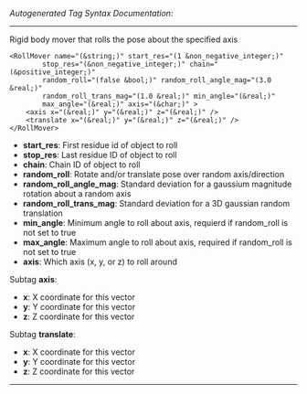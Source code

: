 _Autogenerated Tag Syntax Documentation:_

---
Rigid body mover that rolls the pose about the specified axis

```
<RollMover name="(&string;)" start_res="(1 &non_negative_integer;)"
        stop_res="(&non_negative_integer;)" chain="(&positive_integer;)"
        random_roll="(false &bool;)" random_roll_angle_mag="(3.0 &real;)"
        random_roll_trans_mag="(1.0 &real;)" min_angle="(&real;)"
        max_angle="(&real;)" axis="(&char;)" >
    <axis x="(&real;)" y="(&real;)" z="(&real;)" />
    <translate x="(&real;)" y="(&real;)" z="(&real;)" />
</RollMover>
```

-   **start_res**: First residue id of object to roll
-   **stop_res**: Last residue ID of object to roll
-   **chain**: Chain ID of object to roll
-   **random_roll**: Rotate and/or translate pose over random axis/direction
-   **random_roll_angle_mag**: Standard deviation for a gaussium magnitude rotation about a random axis
-   **random_roll_trans_mag**: Standard deviation for a 3D gaussian random translation
-   **min_angle**: Minimum angle to roll about axis, requierd if random_roll is not set to true
-   **max_angle**: Maximum angle to roll about axis, required if random_roll is not set to true
-   **axis**: Which axis (x, y, or z) to roll around


Subtag **axis**:   

-   **x**: X coordinate for this vector
-   **y**: Y coordinate for this vector
-   **z**: Z coordinate for this vector

Subtag **translate**:   

-   **x**: X coordinate for this vector
-   **y**: Y coordinate for this vector
-   **z**: Z coordinate for this vector

---
